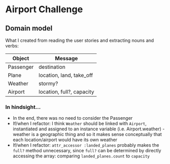 # Airport Challenge

## Domain model
What I created from reading the user stories and extracting nouns and verbs:

|Object    |Message
|----------|-------
|Passenger | destination
|Plane     | location, land, take_off
|Weather   | stormy?
|Airport   | location, full?, capacity

### In hindsight...

* In the end, there was no need to consider the Passenger
* If/when I refactor: I think `Weather` should be linked with `Airport`, instantiated and assigned to an instance variable (i.e. Airport.weather) - weather is a geographic thing and so it makes sense conceptually that each location/airport would have its own weather
* If/when I refactor: `attr_accessor :landed_planes` probably makes the `full?` method unnecessary, since `full?` can be determined by directly accessing the array: comparing `landed_planes.count` to `capacity`

